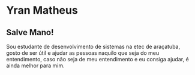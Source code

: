 # Yran Matheus 

## Salve Mano!

Sou estudante de desenvolvimento de sistemas na etec de araçatuba, gosto de ser útil e ajudar as pessoas naquilo que seja do meu entendimento, caso não seja de meu entendimento e eu consiga ajudar, é ainda melhor para mim.